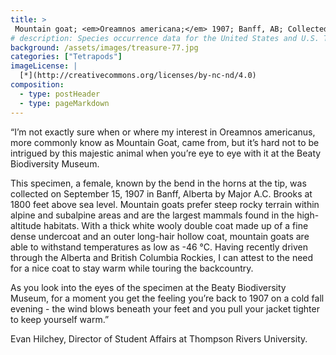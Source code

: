 ```yaml
---
title: >
 Mountain goat; <em>Oreamnos americana;</em> 1907; Banff, AB; Collected by Major Brooks
# description: Species occurrence data for the United States and U.S. Territories.
background: /assets/images/treasure-77.jpg
categories: ["Tetrapods"]
imageLicense: |
  [*](http://creativecommons.org/licenses/by-nc-nd/4.0)
composition:
  - type: postHeader
  - type: pageMarkdown
---
```


“I’m not exactly sure when or where my interest in Oreamnos americanus, more commonly know as Mountain Goat, came from, but it’s hard not to be intrigued by this majestic animal when you’re eye to eye with it at the Beaty Biodiversity Museum.

This specimen, a female, known by the bend in the horns at the tip, was collected on September 15, 1907 in Banff, Alberta by Major A.C. Brooks at 1800 feet above sea level. Mountain goats prefer steep rocky terrain within alpine and subalpine areas and are the largest mammals found in the high-altitude habitats. With a thick white wooly double coat made up of a fine dense undercoat and an outer long-hair hollow coat, mountain goats are able to withstand temperatures as low as -46 °C. Having recently driven through the Alberta and British Columbia Rockies, I can attest to the need for a nice coat to stay warm while touring the backcountry.

As you look into the eyes of the specimen at the Beaty Biodiversity Museum, for a moment you get the feeling you’re back to 1907 on a cold fall evening - the wind blows beneath your feet and you pull your jacket tighter to keep yourself warm.”

Evan Hilchey, Director of Student Affairs at Thompson Rivers University.
